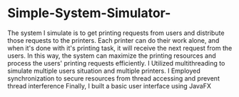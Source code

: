 # Simple-System-Simulator-
The system I simulate is to get printing requests from users and distribute those requests to the printers. Each printer can do their work alone, and when it's done with it's printing task, it will receive the next request from the users. In this way, the system can maximize the printing resources and process the users' printing requests efficiently.
I Utilized multithreading to simulate multiple users situation and multiple printers.
I Employed synchronization to secure resources from thread accessing and prevent thread interference 
Finally, I built a basic user interface using JavaFX
